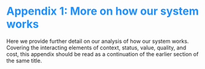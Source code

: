 # <span style="color:dodgerblue">Appendix 1: More on how our system works</span>

Here we provide further detail on our analysis of how our system works. Covering the interacting elements of context, status, value, quality, and cost, this appendix should be read as a continuation of the earlier section of the same title.

